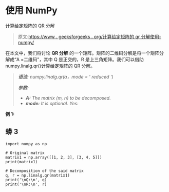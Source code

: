 # 使用 NumPy

计算给定矩阵的 QR 分解

> 原文:[https://www . geeksforgeeks . org/计算给定矩阵的 qr 分解使用-numpy/](https://www.geeksforgeeks.org/calculate-the-qr-decomposition-of-a-given-matrix-using-numpy/)

在本文中，我们将讨论 **QR 分解** 的一个矩阵。矩阵的二维码分解是将一个矩阵分解成“A =二维码”，其中 Q 是正交的，R 是上三角矩阵。我们可以借助 numpy.linalg.qr()计算给定矩阵的 QR 分解。

> ***语法:** numpy.linalg.qr(a，mode = ' reduced ')*
> 
> ***参数:***
> 
> *   ***A:** The matrix (m, n) to be decomposed.*
> *   ***mode:** It is optional. Yes:*

**例 1:**

## 蟒 3

```
import numpy as np

# Original matrix
matrix1 = np.array([[1, 2, 3], [3, 4, 5]])
print(matrix1)

# Decomposition of the said matrix
q, r = np.linalg.qr(matrix1)
print('\nQ:\n', q)
print('\nR:\n', r)
```